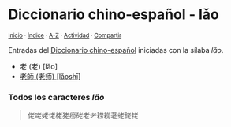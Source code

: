 # Diccionario chino-español - lǎo
<sup>[Inicio](https://github.com/jucardus/jucardus.github.io/blob/main/readme.md) · [Índice](https://github.com/jucardus/jucardus.github.io/blob/main/indices/chino-espanol.md) · [A-Z](https://github.com/jucardus/jucardus.github.io/blob/main/indices/alfabetico.md) · [Actividad](https://github.com/jucardus/jucardus.github.io/blob/main/indices/actividad.md) · [Compartir](https://x.com/intent/tweet?text=Entradas%20del%20Diccionario%20chino-espa%C3%B1ol%20iniciadas%20en%20%C2%ABl%C7%8Eo%C2%BB.%0A%E2%86%92%20https%3A%2F%2Fgithub.com%2Fjucardus%2Frepo%2Fblob%2Fmain%2Findices%2Fchino-espanol-lao3.md%0A%0A%23chn_espnl_jucardus%20%23indcs_jucardus%0A%40jucardus)</sup>

Entradas del [Diccionario chino-español](https://github.com/jucardus/jucardus.github.io/blob/main/indices/chino-espanol.md) iniciadas con la sílaba _lǎo_.

* 老 (老) [lǎo]
* [老師 (老师) [lǎoshī]](https://github.com/jucardus/jucardus.github.io/blob/main/contenido/25/04/21/lao3-shi1.md)

### Todos los caracteres _lǎo_

> 佬咾姥恅栳狫痨硓老耂耢耮荖蛯銠铑
